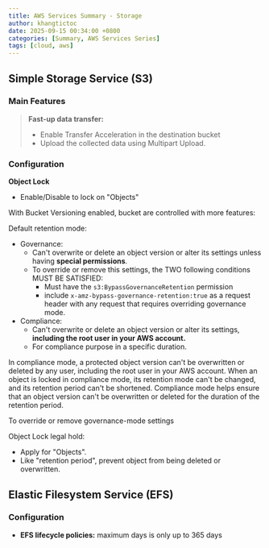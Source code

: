 ```yaml
---
title: AWS Services Summary - Storage
author: khangtictoc
date: 2025-09-15 00:34:00 +0800
categories: [Summary, AWS Services Series]
tags: [cloud, aws]
---
```



## Simple Storage Service (S3)

### Main Features

> **Fast-up data transfer:**
> -  Enable Transfer Acceleration in the destination bucket 
> -  Upload the collected data using Multipart Upload.


### Configuration

**Object Lock**

- Enable/Disable to lock on "Objects"

With Bucket Versioning enabled, bucket are controlled with more features:

Default retention mode:
- Governance:
  - Can't overwrite or delete an object version or alter its  settings unless having **special permissions**. 
  - To override or remove this settings, the TWO following conditions MUST BE SATISFIED:
    - Must have the `s3:BypassGovernanceRetention` permission 
    - include `x-amz-bypass-governance-retention:true` as a request header with any request that requires overriding governance mode.
- Compliance:
  - Can't overwrite or delete an object version or alter its  settings, **including the root user in your AWS account.**
  - For compliance purpose in a specific duration.


In compliance mode, a protected object version can't be overwritten or deleted by any user, including the root user in your AWS account. When an object is locked in compliance mode, its retention mode can't be changed, and its retention period can't be shortened. Compliance mode helps ensure that an object version can't be overwritten or deleted for the duration of the retention period.

To override or remove governance-mode settings 

Object Lock legal hold: 
- Apply for "Objects".
- Like "retention period", prevent object from being deleted or overwritten.



## Elastic Filesystem Service (EFS)

### Configuration
- **EFS lifecycle policies:** maximum days is only up to 365 days